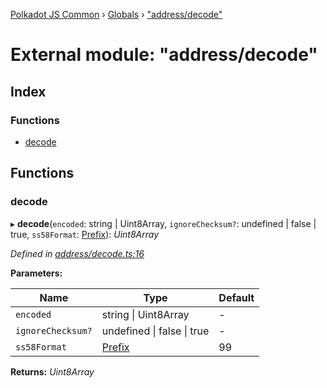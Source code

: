 [Polkadot JS Common](../README.md) › [Globals](../globals.md) › ["address/decode"](_address_decode_.md)

# External module: "address/decode"

## Index

### Functions

* [decode](_address_decode_.md#decode)

## Functions

###  decode

▸ **decode**(`encoded`: string | Uint8Array, `ignoreChecksum?`: undefined | false | true, `ss58Format`: [Prefix](_address_types_.md#prefix)): *Uint8Array*

*Defined in [address/decode.ts:16](https://github.com/polkadot-js/common/blob/81a31519/packages/util-crypto/src/address/decode.ts#L16)*

**Parameters:**

Name | Type | Default |
------ | ------ | ------ |
`encoded` | string &#124; Uint8Array | - |
`ignoreChecksum?` | undefined &#124; false &#124; true | - |
`ss58Format` | [Prefix](_address_types_.md#prefix) | 99 |

**Returns:** *Uint8Array*
